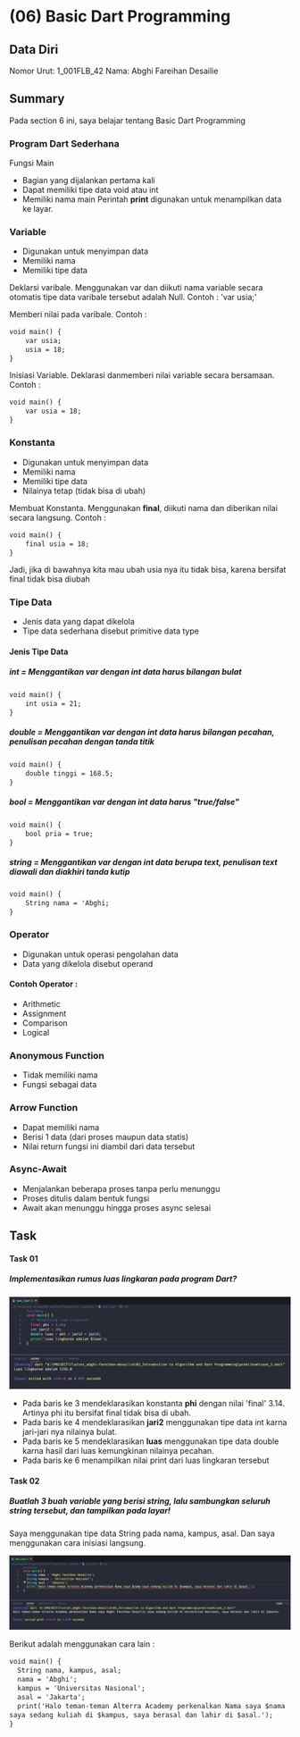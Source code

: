 # (06) Basic Dart Programming

## Data Diri
Nomor Urut: 1_001FLB_42
Nama: Abghi Fareihan Desailie

## Summary
Pada section 6 ini, saya belajar tentang Basic Dart Programming

### Program Dart Sederhana
Fungsi Main
- Bagian yang dijalankan pertama kali
- Dapat memiliki tipe data void atau int
- Memiliki nama main
Perintah __print__ digunakan untuk menampilkan data ke layar.


### Variable
- Digunakan untuk menyimpan data
- Memiliki nama
- Memiliki tipe data

Deklarsi varibale. Menggunakan var dan diikuti nama variable secara otomatis tipe data varibale tersebut adalah Null. Contoh : 'var usia;'

Memberi nilai pada varibale. Contoh :
```
void main() {
    var usia;
    usia = 18;
}
```
Inisiasi Variable. Deklarasi danmemberi nilai variable secara bersamaan. Contoh :
```
void main() {
    var usia = 18;
}
```

### Konstanta
- Digunakan untuk menyimpan data
- Memiliki nama
- Memiliki tipe data
- Nilainya tetap (tidak bisa di ubah)

Membuat Konstanta. Menggunakan __final__, diikuti nama dan diberikan nilai secara langsung. Contoh :
```
void main() {
    final usia = 18;
}
```
Jadi, jika di bawahnya kita mau ubah usia nya itu tidak bisa, karena bersifat final tidak bisa diubah

### Tipe Data
- Jenis data yang dapat dikelola
- Tipe data sederhana disebut primitive data type

#### Jenis Tipe Data

##### int = Menggantikan var dengan int data harus bilangan bulat
```
void main() {
    int usia = 21;
}
```

##### double = Menggantikan var dengan int data harus bilangan pecahan, penulisan pecahan dengan tanda titik
```
void main() {
    double tinggi = 168.5;
}
```

##### bool = Menggantikan var dengan int data harus "true/false"
```
void main() {
    bool pria = true;
}
```

##### string = Menggantikan var dengan int data berupa text, penulisan text diawali dan diakhiri tanda kutip
```
void main() {
    String nama = 'Abghi;
}
```

### Operator
- Digunakan untuk operasi pengolahan data
- Data yang dikelola disebut operand

#### Contoh Operator :
- Arithmetic
- Assignment
- Comparison
- Logical 

### Anonymous Function
- Tidak memiliki nama
- Fungsi sebagai data

### Arrow Function
- Dapat memiliki nama
- Berisi 1 data (dari proses maupun data statis)
- Nilai return fungsi ini diambil dari data tersebut

### Async-Await
- Menjalankan beberapa proses tanpa perlu menunggu
- Proses ditulis dalam bentuk fungsi
- Await akan menunggu hingga proses async selesai




## Task

#### Task 01
##### Implementasikan rumus luas lingkaran pada program Dart?

![Test](screenshots/screenshot_task_1.png)
- Pada baris ke 3 mendeklarasikan konstanta __phi__ dengan nilai 'final' 3.14. Artinya phi itu bersifat final tidak bisa di ubah.
- Pada baris ke 4 mendeklarasikan __jari2__ menggunakan tipe data int karna jari-jari nya nilainya bulat.
- Pada baris ke 5 mendeklarasikan __luas__ menggunakan tipe data double karna hasil dari luas kemungkinan nilainya pecahan.
- Pada baris ke 6 menampilkan nilai print dari luas lingkaran tersebut


#### Task 02
##### Buatlah 3 buah variable yang berisi string, lalu sambungkan seluruh string tersebut, dan tampilkan pada layar!
Saya menggunakan tipe data String pada nama, kampus, asal. Dan saya menggunakan cara inisiasi langsung.

![Test](screenshots/screenshot_task_2.png)


Berikut adalah menggunakan cara lain :
```
void main() {
  String nama, kampus, asal;
  nama = 'Abghi';
  kampus = 'Universitas Nasional';
  asal = 'Jakarta';
  print('Halo teman-teman Alterra Academy perkenalkan Nama saya $nama saya sedang kuliah di $kampus, saya berasal dan lahir di $asal.');
}
```
